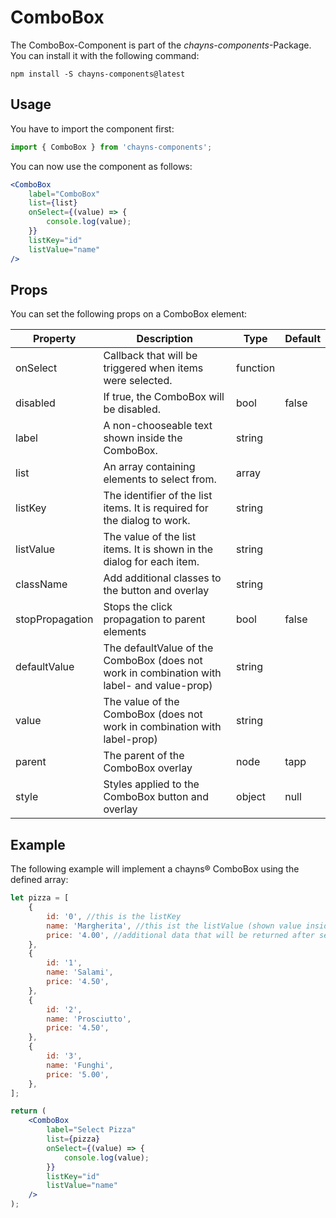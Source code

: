 # ComboBox

The ComboBox-Component is part of the _chayns-components_-Package. You can
install it with the following command:

    npm install -S chayns-components@latest

## Usage

You have to import the component first:

```jsx harmony
import { ComboBox } from 'chayns-components';
```

You can now use the component as follows:

```jsx harmony
<ComboBox
    label="ComboBox"
    list={list}
    onSelect={(value) => {
        console.log(value);
    }}
    listKey="id"
    listValue="name"
/>
```

## Props

You can set the following props on a ComboBox element:

| Property        | Description                                                                                | Type     | Default |
| --------------- | ------------------------------------------------------------------------------------------ | -------- | ------- |
| onSelect        | Callback that will be triggered when items were selected.                                  | function |         |
| disabled        | If true, the ComboBox will be disabled.                                                    | bool     | false   |
| label           | A non-chooseable text shown inside the ComboBox.                                           | string   |         |
| list            | An array containing elements to select from.                                               | array    |         |
| listKey         | The identifier of the list items. It is required for the dialog to work.                   | string   |         |
| listValue       | The value of the list items. It is shown in the dialog for each item.                      | string   |         |
| className       | Add additional classes to the button and overlay                                           | string   |         |
| stopPropagation | Stops the click propagation to parent elements                                             | bool     | false   |
| defaultValue    | The defaultValue of the ComboBox (does not work in combination with label- and value-prop) | string   |         |
| value           | The value of the ComboBox (does not work in combination with label-prop)                   | string   |         |
| parent          | The parent of the ComboBox overlay                                                         | node     | tapp    |
| style           | Styles applied to the ComboBox button and overlay                                          | object   | null    |

## Example

The following example will implement a chayns® ComboBox using the defined array:

```jsx harmony
let pizza = [
    {
        id: '0', //this is the listKey
        name: 'Margherita', //this ist the listValue (shown value inside the dialog)
        price: '4.00', //additional data that will be returned after selection
    },
    {
        id: '1',
        name: 'Salami',
        price: '4.50',
    },
    {
        id: '2',
        name: 'Prosciutto',
        price: '4.50',
    },
    {
        id: '3',
        name: 'Funghi',
        price: '5.00',
    },
];

return (
    <ComboBox
        label="Select Pizza"
        list={pizza}
        onSelect={(value) => {
            console.log(value);
        }}
        listKey="id"
        listValue="name"
    />
);
```
